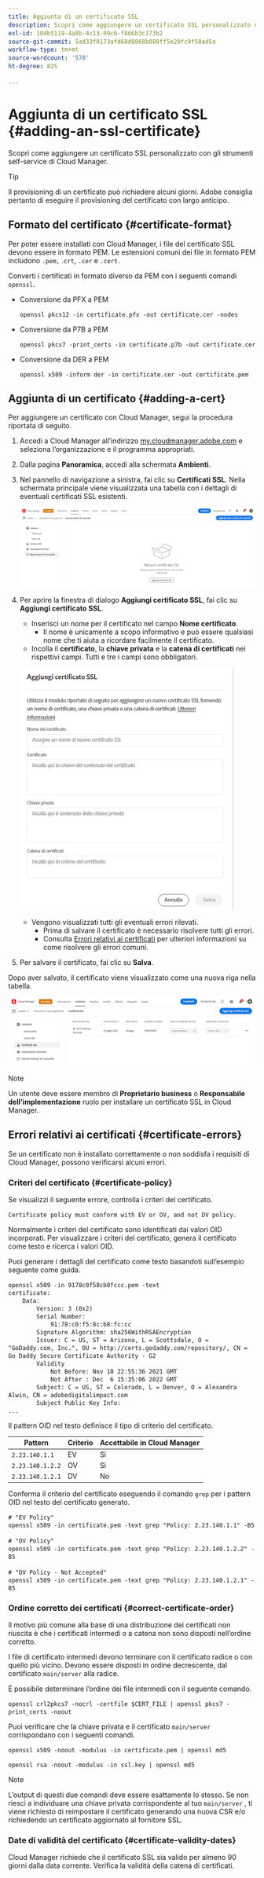 ```yaml
---
title: Aggiunta di un certificato SSL
description: Scopri come aggiungere un certificato SSL personalizzato con gli strumenti self-service di Cloud Manager.
exl-id: 104b5119-4a8b-4c13-99c6-f866b3c173b2
source-git-commit: 5ad33f0173afd68d8868b088ff5e20fc9f58ad5a
workflow-type: tm+mt
source-wordcount: '570'
ht-degree: 82%

---
```


# Aggiunta di un certificato SSL {#adding-an-ssl-certificate}

Scopri come aggiungere un certificato SSL personalizzato con gli strumenti self-service di Cloud Manager.

>[!TIP]
>
>Il provisioning di un certificato può richiedere alcuni giorni. Adobe consiglia pertanto di eseguire il provisioning del certificato con largo anticipo.

## Formato del certificato {#certificate-format}

Per poter essere installati con Cloud Manager, i file del certificato SSL devono essere in formato PEM. Le estensioni comuni dei file in formato PEM includono `.pem,` .`crt`, `.cer` e `.cert`.

Converti i certificati in formato diverso da PEM con i seguenti comandi `openssl`.

* Conversione da PFX a PEM

  ```shell
  openssl pkcs12 -in certificate.pfx -out certificate.cer -nodes
  ```

* Conversione da P7B a PEM

  ```shell
  openssl pkcs7 -print_certs -in certificate.p7b -out certificate.cer
  ```

* Conversione da DER a PEM

  ```shell
  openssl x509 -inform der -in certificate.cer -out certificate.pem
  ```

## Aggiunta di un certificato {#adding-a-cert}

Per aggiungere un certificato con Cloud Manager, segui la procedura riportata di seguito.

1. Accedi a Cloud Manager all’indirizzo [my.cloudmanager.adobe.com](https://my.cloudmanager.adobe.com/) e seleziona l’organizzazione e il programma appropriati.

1. Dalla pagina **Panoramica**, accedi alla schermata **Ambienti**.

1. Nel pannello di navigazione a sinistra, fai clic su **Certificati SSL**. Nella schermata principale viene visualizzata una tabella con i dettagli di eventuali certificati SSL esistenti.

   ![Aggiunta di un certificato SSL](/help/implementing/cloud-manager/assets/ssl/ssl-cert-1.png)

1. Per aprire la finestra di dialogo **Aggiungi certificato SSL**, fai clic su **Aggiungi certificato SSL**.

   * Inserisci un nome per il certificato nel campo **Nome certificato**.
      * Il nome è unicamente a scopo informativo e può essere qualsiasi nome che ti aiuta a ricordare facilmente il certificato.
   * Incolla il **certificato**, la **chiave privata** e la **catena di certificati** nei rispettivi campi. Tutti e tre i campi sono obbligatori.

   ![Finestra di dialogo Aggiungi certificato SSL](/help/implementing/cloud-manager/assets/ssl/ssl-cert-02.png)

   * Vengono visualizzati tutti gli eventuali errori rilevati.
      * Prima di salvare il certificato è necessario risolvere tutti gli errori.
      * Consulta [Errori relativi ai certificati](#certificate-errors) per ulteriori informazioni su come risolvere gli errori comuni.

1. Per salvare il certificato, fai clic su **Salva**.

Dopo aver salvato, il certificato viene visualizzato come una nuova riga nella tabella.

![Certificato SSL salvato](/help/implementing/cloud-manager/assets/ssl/ssl-cert-3.png)

>[!NOTE]
>
>Un utente deve essere membro di **Proprietario business** o **Responsabile dell’implementazione** ruolo per installare un certificato SSL in Cloud Manager.

## Errori relativi ai certificati {#certificate-errors}

Se un certificato non è installato correttamente o non soddisfa i requisiti di Cloud Manager, possono verificarsi alcuni errori.

### Criteri del certificato {#certificate-policy}

Se visualizzi il seguente errore, controlla i criteri del certificato.

```text
Certificate policy must conform with EV or OV, and not DV policy.
```

Normalmente i criteri del certificato sono identificati dai valori OID incorporati. Per visualizzare i criteri del certificato, genera il certificato come testo e ricerca i valori OID.

Puoi generare i dettagli del certificato come testo basandoti sull’esempio seguente come guida.

```text
openssl x509 -in 9178c0f58cb8fccc.pem -text
certificate:
    Data:
        Version: 3 (0x2)
        Serial Number:
            91:78:c0:f5:8c:b8:fc:cc
        Signature Algorithm: sha256WithRSAEncryption
        Issuer: C = US, ST = Arizona, L = Scottsdale, O = "GoDaddy.com, Inc.", OU = http://certs.godaddy.com/repository/, CN = Go Daddy Secure Certificate Authority - G2
        Validity
            Not Before: Nov 10 22:55:36 2021 GMT
            Not After : Dec  6 15:35:06 2022 GMT
        Subject: C = US, ST = Colorado, L = Denver, O = Alexandra Alwin, CN = adobedigitalimpact.com
        Subject Public Key Info:
...
```

Il pattern OID nel testo definisce il tipo di criterio del certificato.

| Pattern | Criterio | Accettabile in Cloud Manager |
|---|---|---|
| `2.23.140.1.1` | EV | Sì |
| `2.23.140.1.2.2` | OV | Sì |
| `2.23.140.1.2.1` | DV | No |

Conferma il criterio del certificato eseguendo il comando `grep` per i pattern OID nel testo del certificato generato.

```shell
# "EV Policy"
openssl x509 -in certificate.pem -text grep "Policy: 2.23.140.1.1" -B5

# "OV Policy"
openssl x509 -in certificate.pem -text grep "Policy: 2.23.140.1.2.2" -B5

# "DV Policy - Not Accepted"
openssl x509 -in certificate.pem -text grep "Policy: 2.23.140.1.2.1" -B5
```

### Ordine corretto dei certificati {#correct-certificate-order}

Il motivo più comune alla base di una distribuzione dei certificati non riuscita è che i certificati intermedi o a catena non sono disposti nell’ordine corretto.

I file di certificato intermedi devono terminare con il certificato radice o con quello più vicino. Devono essere disposti in ordine decrescente, dal certificato `main/server` alla radice.

È possibile determinare l’ordine dei file intermedi con il seguente comando.

```shell
openssl crl2pkcs7 -nocrl -certfile $CERT_FILE | openssl pkcs7 -print_certs -noout
```

Puoi verificare che la chiave privata e il certificato `main/server` corrispondano con i seguenti comandi.

```shell
openssl x509 -noout -modulus -in certificate.pem | openssl md5
```

```shell
openssl rsa -noout -modulus -in ssl.key | openssl md5
```

>[!NOTE]
>
>L’output di questi due comandi deve essere esattamente lo stesso. Se non riesci a individuare una chiave privata corrispondente al tuo `main/server` , ti viene richiesto di reimpostare il certificato generando una nuova CSR e/o richiedendo un certificato aggiornato al fornitore SSL.

### Date di validità del certificato {#certificate-validity-dates}

Cloud Manager richiede che il certificato SSL sia valido per almeno 90 giorni dalla data corrente. Verifica la validità della catena di certificati.
